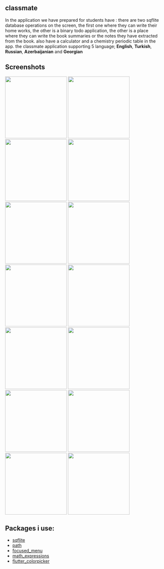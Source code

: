 
## classmate

In the application we have prepared for students have : there are two sqflite database operations on the screen, the first one where they can write their home works, the other is a binary todo application, the other is a place where they can write the book summaries or the notes they have extracted from the book. also have a calculator and a chemistry periodic table in the app.
the classmate application supporting 5 language; **English**, **Turkish**, **Russian**, **Azerbaijanian** and **Georgian**


## Screenshots
<img src="https://github.com/theiskaa/myclassmate/blob/master/assets/screenshot/1.png" width="200">  <img src="https://github.com/theiskaa/myclassmate/blob/master/assets/screenshot/2.png" width="200">  <img src="https://github.com/theiskaa/myclassmate/blob/master/assets/screenshot/3.png" width="200">  <img src="https://github.com/theiskaa/myclassmate/blob/master/assets/screenshot/4.png" width="200">  <img src="https://github.com/theiskaa/myclassmate/blob/master/assets/screenshot/5.png" width="200">  <img src="https://github.com/theiskaa/myclassmate/blob/master/assets/screenshot/6.png" width="200">  <img src="https://github.com/theiskaa/myclassmate/blob/master/assets/screenshot/7.png" width="200">  <img src="https://github.com/theiskaa/myclassmate/blob/master/assets/screenshot/8.png" width="200">  <img src="https://github.com/theiskaa/myclassmate/blob/master/assets/screenshot/9.png" width="200">  <img src="https://github.com/theiskaa/myclassmate/blob/master/assets/screenshot/10.png" width="200">  <img src="https://github.com/theiskaa/myclassmate/blob/master/assets/screenshot/11.png" width="200">  <img src="https://github.com/theiskaa/myclassmate/blob/master/assets/screenshot/12.png" width="200">  <img src="https://github.com/theiskaa/myclassmate/blob/master/assets/screenshot/13.png" width="200">  <img src="https://github.com/theiskaa/myclassmate/blob/master/assets/screenshot/14.jpeg" width="200"> 


## Packages i use:
- [sqflite](https://pub.dev/packages/sqflite)
- [path](https://pub.dev/packages/path)
- [focused_menu](https://pub.dev/packages/focused_menu)
- [math_expressions](https://pub.dev/packages/math_expressions)
- [flutter_colorpicker](https://pub.dev/packages/flutter_colorpicker)
